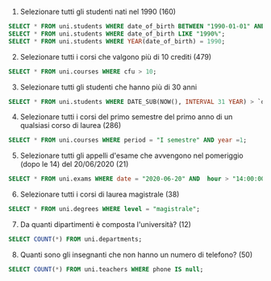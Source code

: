 1. Selezionare tutti gli studenti nati nel 1990 (160)

```sql
SELECT * FROM uni.students WHERE date_of_birth BETWEEN "1990-01-01" AND "1990-12-31";
SELECT * FROM uni.students WHERE date_of_birth LIKE "1990%";
SELECT * FROM uni.students WHERE YEAR(date_of_birth) = 1990;
```

2. Selezionare tutti i corsi che valgono più di 10 crediti (479)

```sql
SELECT * FROM uni.courses WHERE cfu > 10;
```

3. Selezionare tutti gli studenti che hanno più di 30 anni

```sql
SELECT * FROM uni.students WHERE DATE_SUB(NOW(), INTERVAL 31 YEAR) > `date_of_birth`
```

4. Selezionare tutti i corsi del primo semestre del primo anno di un qualsiasi corso di laurea (286)

```sql
SELECT * FROM uni.courses WHERE period = "I semestre" AND year =1;
```

5. Selezionare tutti gli appelli d'esame che avvengono nel pomeriggio (dopo le 14) del 20/06/2020 (21)

```sql
SELECT * FROM uni.exams WHERE date = "2020-06-20" AND  hour > "14:00:00";
```

6. Selezionare tutti i corsi di laurea magistrale (38)

```sql
SELECT * FROM uni.degrees WHERE level = "magistrale";
```

7. Da quanti dipartimenti è composta l'università? (12)

```sql
SELECT COUNT(*) FROM uni.departments;
```

8. Quanti sono gli insegnanti che non hanno un numero di telefono? (50)

```sql
SELECT COUNT(*) FROM uni.teachers WHERE phone IS null;
```
